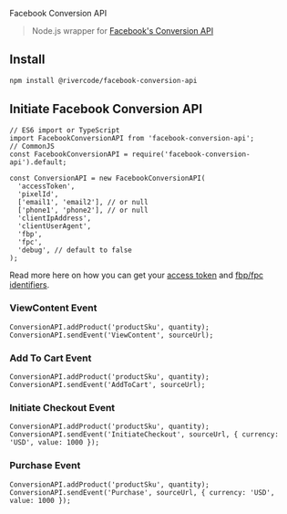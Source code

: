 Facebook Conversion API

> Node.js wrapper for [Facebook's Conversion API](https://developers.facebook.com/docs/marketing-api/conversions-api/)

## Install

```bash
npm install @rivercode/facebook-conversion-api
```

## Initiate Facebook Conversion API
```node
// ES6 import or TypeScript
import FacebookConversionAPI from 'facebook-conversion-api';
// CommonJS
const FacebookConversionAPI = require('facebook-conversion-api').default;

const ConversionAPI = new FacebookConversionAPI(
  'accessToken',
  'pixelId',
  ['email1', 'email2'], // or null
  ['phone1', 'phone2'], // or null
  'clientIpAddress',
  'clientUserAgent',
  'fbp',
  'fpc',
  'debug', // default to false
);
```

Read more here on how you can get your [access token](https://developers.facebook.com/docs/marketing-api/conversions-api/get-started/#access-token) and [fbp/fpc identifiers](https://developers.facebook.com/docs/marketing-api/conversions-api/parameters/fbp-and-fbc/).

### ViewContent Event
```node
ConversionAPI.addProduct('productSku', quantity);
ConversionAPI.sendEvent('ViewContent', sourceUrl);
```

### Add To Cart Event
```node
ConversionAPI.addProduct('productSku', quantity);
ConversionAPI.sendEvent('AddToCart', sourceUrl);
```

### Initiate Checkout Event
```node
ConversionAPI.addProduct('productSku', quantity);
ConversionAPI.sendEvent('InitiateCheckout', sourceUrl, { currency: 'USD', value: 1000 });
```

### Purchase Event
```node
ConversionAPI.addProduct('productSku', quantity);
ConversionAPI.sendEvent('Purchase', sourceUrl, { currency: 'USD', value: 1000 });
```

